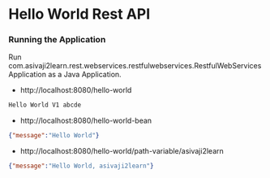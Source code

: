 # Hello World Rest API

### Running the Application

Run com.asivaji2learn.rest.webservices.restfulwebservices.RestfulWebServicesApplication as a Java Application.

- http://localhost:8080/hello-world

```txt
Hello World V1 abcde
```

- http://localhost:8080/hello-world-bean

```json
{"message":"Hello World"}
```

- http://localhost:8080/hello-world/path-variable/asivaji2learn

```json
{"message":"Hello World, asivaji2learn"}
```